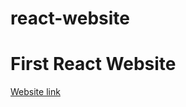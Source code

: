 # react-website
<h1>First React Website</h1>
<a href="https://sohamkadam333.github.io/react-website/">Website link</a>
